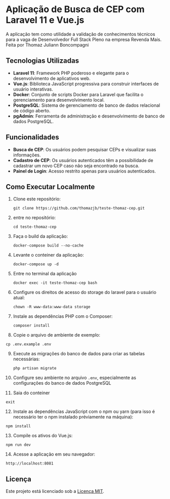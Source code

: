# Aplicação de Busca de CEP com Laravel 11 e Vue.js 

A aplicação tem como utilidade a validação de conhecimentos técnicos para a vaga de Desenvolvedor Full Stack Pleno na empresa Revenda Mais.
Feita por Thomaz Juliann Boncompagni

## Tecnologias Utilizadas

- **Laravel 11**: Framework PHP poderoso e elegante para o desenvolvimento de aplicativos web.
- **Vue.js**: Biblioteca JavaScript progressiva para construir interfaces de usuário interativas.
- **Docker**: Conjunto de scripts Docker para Laravel que facilita o gerenciamento para desenvolvimento local.
- **PostgreSQL**: Sistema de gerenciamento de banco de dados relacional de código aberto.
- **pgAdmin**: Ferramenta de administração e desenvolvimento de banco de dados PostgreSQL.

## Funcionalidades

- **Busca de CEP**: Os usuários podem pesquisar CEPs e visualizar suas informações.
- **Cadastro de CEP**: Os usuários autenticados têm a possibilidade de cadastrar um novo CEP caso não seja encontrado na busca.
- **Painel de Login**: Acesso restrito apenas para usuários autenticados.

## Como Executar Localmente

1. Clone este repositório:

   ```
   git clone https://github.com/thomazjb/teste-thomaz-cep.git
   ```

2. entre no repositório:

   ```
   cd teste-thomaz-cep
   ```

3. Faça o build da aplicação:

   ```
   docker-compose build --no-cache
   ```

4. Levante o conteiner da aplicação:

   ```
   docker-compose up -d
   ```
   
5. Entre no terminal da aplicação 

   ```
   docker exec -it teste-thomaz-cep bash
   ```
   
6. Configure os direitos de acesso do storage do laravel para o usuário atual:

   ```
   chown -R www-data:www-data storage
   ```

7. Instale as dependências PHP com o Composer:

   ```
   composer install
   ```

 8. Copie o arquivo de ambiente de exemplo:

   ```
   cp .env.example .env
   ```
   
9. Execute as migrações do banco de dados para criar as tabelas necessárias:

   ```
   php artisan migrate
   ```

10. Configure seu ambiente no arquivo `.env`, especialmente as configurações do banco de dados PostgreSQL 

11. Saia do conteiner

   ```
   exit
   ```

12. Instale as dependências JavaScript com o npm ou yarn (para isso é necessário ter o npm instalado préviamente na máquina):

   ```
   npm install
   ```

13. Compile os ativos do Vue.js:

   ```
   npm run dev
   ```

14. Acesse a aplicação em seu navegador:

   ```
   http://localhost:8081
   ```

## Licença

Este projeto está licenciado sob a [Licença MIT](LICENSE).
